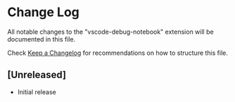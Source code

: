 # Change Log

All notable changes to the "vscode-debug-notebook" extension will be documented in this file.

Check [Keep a Changelog](http://keepachangelog.com/) for recommendations on how to structure this file.

## [Unreleased]

- Initial release